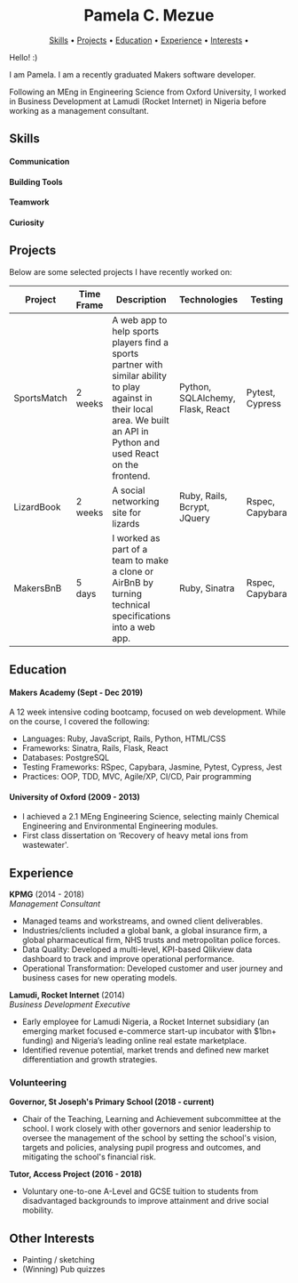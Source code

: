 <h1 align="center"> Pamela C. Mezue </h1>

<p align="center">
  <a href="#user-content-skills">Skills</a> •
  <a href="#user-content-projects">Projects</a> •
  <a href="#user-content-education">Education</a> •
  <a href="#user-content-experience">Experience</a> •
  <a href="#user-content-interests">Interests</a> •
</p>

Hello! :)

I am Pamela. I am a recently graduated Makers software developer.

Following an MEng in Engineering Science from Oxford University, I worked in Business Development at Lamudi (Rocket Internet) in Nigeria before working as a management consultant.

## Skills

#### Communication


#### Building Tools


#### Teamwork


#### Curiosity


## Projects
Below are some selected projects I have recently worked on:

| Project | Time Frame | Description | Technologies | Testing |
| --- | --- | --- | --- | --- |
| SportsMatch | 2 weeks | A web app to help sports players find a sports partner with similar ability to play against in their local area. We built an API in Python and used React on the frontend. | Python, SQLAlchemy, Flask, React | Pytest, Cypress|
| LizardBook | 2 weeks | A social networking site for lizards | Ruby, Rails, Bcrypt, JQuery | Rspec, Capybara |
| MakersBnB | 5 days | I worked as part of a team to make a clone or AirBnB by turning technical specifications into a web app. | Ruby, Sinatra | Rspec, Capybara |


## Education
#### Makers Academy (Sept - Dec 2019)

A 12 week intensive coding bootcamp, focused on web development. While on the course, I covered the following:
- Languages: Ruby, JavaScript, Rails, Python, HTML/CSS
- Frameworks: Sinatra, Rails, Flask, React
- Databases: PostgreSQL
- Testing Frameworks: RSpec, Capybara, Jasmine, Pytest, Cypress, Jest
- Practices: OOP, TDD, MVC, Agile/XP, CI/CD, Pair programming

#### University of Oxford (2009 - 2013)

- I achieved a 2.1 MEng Engineering Science, selecting mainly Chemical Engineering and Environmental Engineering modules.
- First class dissertation on ‘Recovery of heavy metal ions from wastewater'.

## Experience
**KPMG** (2014 - 2018)    
*Management Consultant*  

- Managed teams and workstreams, and owned client deliverables.
- Industries/clients included a global bank, a global insurance firm, a global pharmaceutical firm, NHS trusts and metropolitan police forces. 
- Data Quality: Developed a multi-level, KPI-based Qlikview data dashboard to track and improve operational performance.
- Operational Transformation: Developed customer and user journey and business cases for new operating models. 

**Lamudi, Rocket Internet** (2014)   
*Business Development Executive*  

-	Early employee for Lamudi Nigeria, a Rocket Internet subsidiary (an emerging market focused e-commerce start-up incubator with $1bn+ funding) and Nigeria’s leading online real estate marketplace.
-	Identified revenue potential, market trends and defined new market differentiation and growth strategies.  

### Volunteering

**Governor, St Joseph's Primary School (2018 - current)**
- Chair of the Teaching, Learning and Achievement subcommittee at the school. I work closely with other governors and senior leadership to oversee the management of the school by setting the school's vision, targets and policies, analysing pupil progress and outcomes, and mitigating the school's financial risk.

**Tutor, Access Project (2016 - 2018)**
- Voluntary one-to-one A-Level and GCSE tuition to students from disadvantaged backgrounds to improve attainment and drive social mobility.

## Other Interests
- Painting / sketching
- (Winning) Pub quizzes
